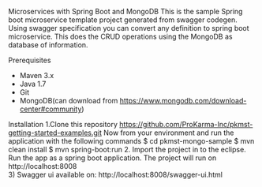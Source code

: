 Microservices with Spring Boot and MongoDB
This is the sample Spring boot microservice template project generated from swagger codegen. Using swagger specification you can convert any definition to spring boot microservice. This does the CRUD operations using the MongoDB as database of information.

Prerequisites
- Maven 3.x
- Java 1.7
- Git
- MongoDB(can download from https://www.mongodb.com/download-center#community)

Installation
1.Clone this repository
https://github.com/ProKarma-Inc/pkmst-getting-started-examples.git
Now from your environment and run the application with the following commands
$ cd pkmst-mongo-sample
$ mvn clean install
$ mvn spring-boot:run
2.  Import the project in to the eclipse. Run the app as a spring boot application. The project will run on http://localhost:8008  
3) Swagger ui available on:
http://localhost:8008/swagger-ui.html
